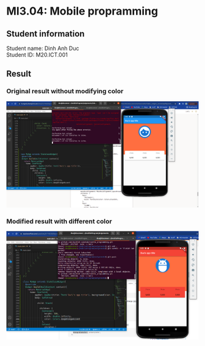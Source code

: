 <html>
<h1>MI3.04: Mobile propramming</h1>
<h2>Student information</h2>
Student name: Dinh Anh Duc
</br>
Student ID: M20.ICT.001
<h2>Result</h2>
<h3>Original result without modifying color</h3>
<img src="../images/lab02_original_color.png">
</br>
<h3>Modified result with different color</h3>
<img src="../images/lab02_modify_color.png">
</html>
